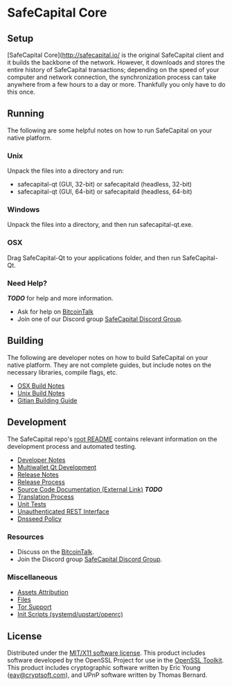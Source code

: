 SafeCapital Core
=====================

Setup
---------------------
[SafeCapital Core](http://safecapital.io/ is the original SafeCapital client and it builds the backbone of the network. However, it downloads and stores the entire history of SafeCapital transactions; depending on the speed of your computer and network connection, the synchronization process can take anywhere from a few hours to a day or more. Thankfully you only have to do this once.

Running
---------------------
The following are some helpful notes on how to run SafeCapital on your native platform.

### Unix

Unpack the files into a directory and run:

- safecapital-qt (GUI, 32-bit) or safecapitald (headless, 32-bit)
- safecapital-qt (GUI, 64-bit) or safecapitald (headless, 64-bit)

### Windows

Unpack the files into a directory, and then run safecapital-qt.exe.

### OSX

Drag SafeCapital-Qt to your applications folder, and then run SafeCapital-Qt.

### Need Help?

***TODO***
for help and more information.
* Ask for help on [BitcoinTalk](https://bitcointalk.org/index.php?topic=5031712.0)
* Join one of our Discord group [SafeCapital Discord Group](https://discord.gg/7rDuEwm).

Building
---------------------
The following are developer notes on how to build SafeCapital on your native platform. They are not complete guides, but include notes on the necessary libraries, compile flags, etc.

- [OSX Build Notes](build-osx.md)
- [Unix Build Notes](build-unix.md)
- [Gitian Building Guide](gitian-building.md)

Development
---------------------
The SafeCapital repo's [root README](https://github.com/safecapital/sins-coin/blob/master/README.md) contains relevant information on the development process and automated testing.

- [Developer Notes](developer-notes.md)
- [Multiwallet Qt Development](multiwallet-qt.md)
- [Release Notes](release-notes.md)
- [Release Process](release-process.md)
- [Source Code Documentation (External Link)](https://dev.visucore.com/bitcoin/doxygen/) ***TODO***
- [Translation Process](translation_process.md)
- [Unit Tests](unit-tests.md)
- [Unauthenticated REST Interface](REST-interface.md)
- [Dnsseed Policy](dnsseed-policy.md)

### Resources

* Discuss on the [BitcoinTalk](https://bitcointalk.org/index.php?topic=5031712.0).
* Join the Discord group [SafeCapital Discord Group](https://discord.gg/7rDuEwm).

### Miscellaneous
- [Assets Attribution](assets-attribution.md)
- [Files](files.md)
- [Tor Support](tor.md)
- [Init Scripts (systemd/upstart/openrc)](init.md)

License
---------------------
Distributed under the [MIT/X11 software license](http://www.opensource.org/licenses/mit-license.php).
This product includes software developed by the OpenSSL Project for use in the [OpenSSL Toolkit](https://www.openssl.org/). This product includes
cryptographic software written by Eric Young ([eay@cryptsoft.com](mailto:eay@cryptsoft.com)), and UPnP software written by Thomas Bernard.
